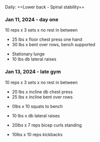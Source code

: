 Daily: ==Lower back - Spinal stability==


### Jan 11, 2024 - day one
10 reps x 3 sets x no rest in between

- 25 lbs x floor chest press one hand
- 30 lbs x bent over rows, bench supported

* Stationary lunge 
* 10 lbs db lateral raises

### Jan 13, 2024 - late gym
10 reps x 3 sets x no rest in between

- 20 lbs x incline db chest press
- 25 lbs x incline bent over rows

* 0lbs x 10 squats to bench
* 10 lbs x db lateral raises

* 20lbs x 7 reps bicep curls standing
* 10lbs x 10 reps kickbacks


